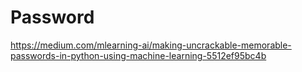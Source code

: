 # Password


https://medium.com/mlearning-ai/making-uncrackable-memorable-passwords-in-python-using-machine-learning-5512ef95bc4b

